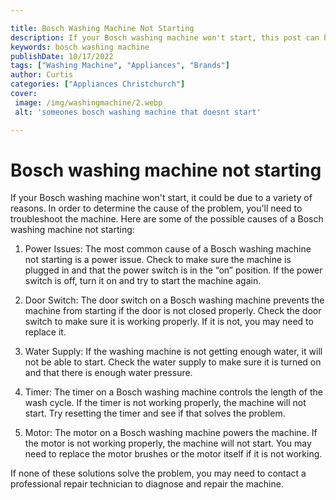 ```yaml
---

title: Bosch Washing Machine Not Starting
description: If your Bosch washing machine won't start, this post can help you troubleshoot the issue - read on to find out what you can do!
keywords: bosch washing machine
publishDate: 10/17/2022
tags: ["Washing Machine", "Appliances", "Brands"]
author: Curtis
categories: ["Appliances Christchurch"]
cover: 
 image: /img/washingmachine/2.webp
 alt: 'someones bosch washing machine that doesnt start'

---
```


# Bosch washing machine not starting

If your Bosch washing machine won't start, it could be due to a variety of reasons. In order to determine the cause of the problem, you'll need to troubleshoot the machine. Here are some of the possible causes of a Bosch washing machine not starting:

1. Power Issues: The most common cause of a Bosch washing machine not starting is a power issue. Check to make sure the machine is plugged in and that the power switch is in the “on” position. If the power switch is off, turn it on and try to start the machine again.

2. Door Switch: The door switch on a Bosch washing machine prevents the machine from starting if the door is not closed properly. Check the door switch to make sure it is working properly. If it is not, you may need to replace it.

3. Water Supply: If the washing machine is not getting enough water, it will not be able to start. Check the water supply to make sure it is turned on and that there is enough water pressure.

4. Timer: The timer on a Bosch washing machine controls the length of the wash cycle. If the timer is not working properly, the machine will not start. Try resetting the timer and see if that solves the problem.

5. Motor: The motor on a Bosch washing machine powers the machine. If the motor is not working properly, the machine will not start. You may need to replace the motor brushes or the motor itself if it is not working.

If none of these solutions solve the problem, you may need to contact a professional repair technician to diagnose and repair the machine.
